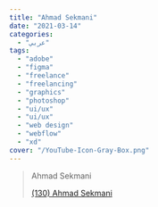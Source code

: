 ```yaml
---
title: "Ahmad Sekmani"
date: "2021-03-14"
categories:
  - "عربي"
tags:
  - "adobe"
  - "figma"
  - "freelance"
  - "freelancing"
  - "graphics"
  - "photoshop"
  - "ui/ux"
  - "ui/ux"
  - "web design"
  - "webflow"
  - "xd"
cover: "/YouTube-Icon-Gray-Box.png"
---
```


> Ahmad Sekmani
>
> [(130) Ahmad Sekmani ](https://www.youtube.com/c/AhmadMSekmani/playlists)
